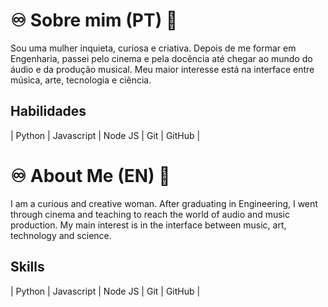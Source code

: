 # ♾️ Sobre mim (PT) 🧉

Sou uma mulher inquieta, curiosa e criativa. Depois de me formar em Engenharia, passei pelo cinema e pela docência até chegar ao mundo do áudio e da produção musical. Meu maior interesse está na interface entre música, arte, tecnologia e ciência.

## Habilidades

| Python | Javascript | Node JS | Git | GitHub |

# ♾️ About Me (EN) 🍩

I am a curious and creative woman. After graduating in Engineering, I went through cinema and teaching to reach the world of audio and music production. My main interest is in the interface between music, art, technology and science.

## Skills

| Python | Javascript | Node JS | Git | GitHub |
